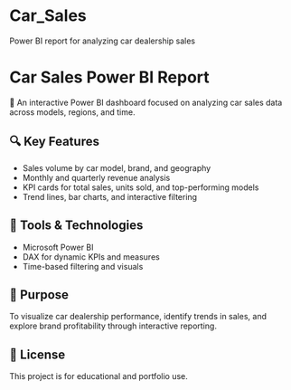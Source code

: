 # Car_Sales
Power BI report for analyzing car dealership sales
# Car Sales Power BI Report

🚗 An interactive Power BI dashboard focused on analyzing car sales data across models, regions, and time.

## 🔍 Key Features
- Sales volume by car model, brand, and geography
- Monthly and quarterly revenue analysis
- KPI cards for total sales, units sold, and top-performing models
- Trend lines, bar charts, and interactive filtering

## 🧰 Tools & Technologies
- Microsoft Power BI
- DAX for dynamic KPIs and measures
- Time-based filtering and visuals


## 🎯 Purpose
To visualize car dealership performance, identify trends in sales, and explore brand profitability through interactive reporting.

## 📜 License
This project is for educational and portfolio use.
